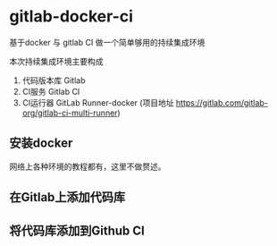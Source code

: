 # gitlab-docker-ci
基于docker 与 gitlab CI 做一个简单够用的持续集成环境

本次持续集成环境主要构成

1. 代码版本库 Gitlab 
2. CI服务 Gitlab CI
3. CI运行器  GitLab Runner-docker (项目地址 https://gitlab.com/gitlab-org/gitlab-ci-multi-runner)

## 安装docker 
  网络上各种环境的教程都有，这里不做赘述。
## 在Gitlab上添加代码库
## 将代码库添加到Github CI
